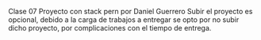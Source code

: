 Clase 07 Proyecto con stack pern por Daniel Guerrero Subir el proyecto es opcional, debido a la carga de trabajos a entregar se opto por no subir dicho proyecto, por complicaciones con el tiempo de entrega.
